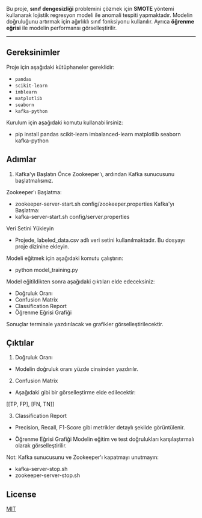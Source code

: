 Bu proje, **sınıf dengesizliği** problemini çözmek için **SMOTE** yöntemi kullanarak lojistik regresyon modeli ile anomali tespiti yapmaktadır. Modelin doğruluğunu artırmak için ağırlıklı sınıf fonksiyonu kullanılır. Ayrıca **öğrenme eğrisi** ile modelin performansı görselleştirilir.

---

## Gereksinimler

Proje için aşağıdaki kütüphaneler gereklidir:

- `pandas`
- `scikit-learn`
- `imblearn`
- `matplotlib`
- `seaborn`
- `kafka-python`

Kurulum için aşağıdaki komutu kullanabilirsiniz:

- pip install pandas scikit-learn imbalanced-learn matplotlib seaborn kafka-python

## Adımlar
1. Kafka'yı Başlatın
Önce Zookeeper'ı, ardından Kafka sunucusunu başlatmalısınız.

Zookeeper'ı Başlatma:
- zookeeper-server-start.sh config/zookeeper.properties
Kafka'yı Başlatma:
- kafka-server-start.sh config/server.properties

 Veri Setini Yükleyin
- Projede, labeled_data.csv adlı veri setini kullanılmaktadır. Bu dosyayı proje dizinine ekleyin.


Modeli eğitmek için aşağıdaki komutu çalıştırın:
- python model_training.py


Model eğitildikten sonra aşağıdaki çıktıları elde edeceksiniz:

- Doğruluk Oranı
- Confusion Matrix
- Classification Report
- Öğrenme Eğrisi Grafiği

Sonuçlar terminale yazdırılacak ve grafikler görselleştirilecektir.

## Çıktılar
1. Doğruluk Oranı
- Modelin doğruluk oranı yüzde cinsinden yazdırılır.

2. Confusion Matrix
- Aşağıdaki gibi bir görselleştirme elde edilecektir:

[[TP, FP],
 [FN, TN]]

3. Classification Report
- Precision, Recall, F1-Score gibi metrikler detaylı şekilde görüntülenir.

- Öğrenme Eğrisi Grafiği
Modelin eğitim ve test doğrulukları karşılaştırmalı olarak görselleştirilir.

Not: 
Kafka sunucusunu ve Zookeeper'ı kapatmayı unutmayın:

- kafka-server-stop.sh
- zookeeper-server-stop.sh

## License

[MIT](https://choosealicense.com/licenses/mit/)
